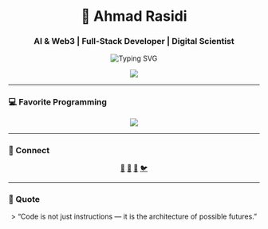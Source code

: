 <!-- 💫 GitHub Profile Ahmad Rasidi -->

<h1 align="center">🚀 Ahmad Rasidi</h1>
<h3 align="center">AI & Web3 | Full-Stack Developer | Digital Scientist</h3>

<p align="center">
  <img src="https://readme-typing-svg.herokuapp.com?font=Fira+Code&weight=600&size=22&pause=1000&color=00D4FF&center=true&vCenter=true&width=550&lines=👾+Exploring+AI+Frontiers;🔗+Building+Blockchain+Worlds;🧬+Science+Meets+Tech;🌌+Inventing+Future+Reality" alt="Typing SVG" />
</p>
<p align="center">
  <img src="https://readme-typing-svg.herokuapp.com?font=Fira+Code&size=24&pause=800&color=00FFFF&center=true&vCenter=true&width=500&lines=𝙀𝙭𝙥𝙡𝙤𝙧𝙞𝙣𝙜+𝘼𝙄+𝙏𝙧𝙖𝙫𝙚𝙡𝙨;𝘽𝙡𝙤𝙘𝙠𝙘𝙝𝙖𝙞𝙣+𝙒o𝙧𝙡𝙙𝙨;𝘿𝙖𝙩𝙖+𝘼𝙨+𝙈𝙮𝙨𝙩𝙞𝙘;𝙁𝙤𝙧𝙜𝙞𝙣𝙜+𝙁𝙪𝙩𝙪𝙧𝙚+𝙍𝙚𝙖𝙡𝙞𝙩𝙮" />
</p>

---

### 💻 Favorite Programming
<p align="center">
  <img src="https://skillicons.dev/icons?i=python,js,ts,solidity,go,java,cpp,html,css,react,nodejs,mongodb,postgres" />
</p>

---

### 🌌 Connect
<p align="center">
  <a href="mailto:rasidi.basit@gmail.com">📧</a>
  <a href="https://www.linkedin.com/in/ahmad-rasidi-288b68341">💼</a>
  <a href="https://github.com/rasidi3112">🐙</a>
  <a href="https://x.com/EceRasidi">🐦</a>
</p>



---

### 🔮 Quote
<p align="center">
> “Code is not just instructions — it is the architecture of possible futures.”
</p>
